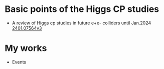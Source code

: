 # Basic points of the Higgs CP studies
* A review of Higgs cp studies in future e+e- colliders until Jan.2024 [2401.07564v3](https://arxiv.org/pdf/2401.07564.pdf)

# My works
* Events

